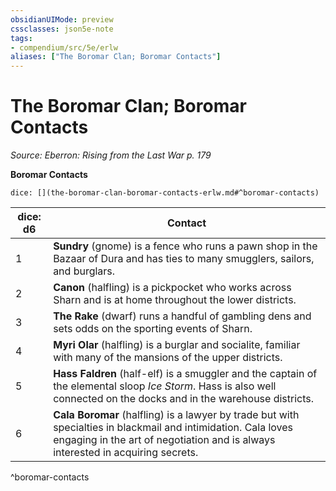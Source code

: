 ```yaml
---
obsidianUIMode: preview
cssclasses: json5e-note
tags:
- compendium/src/5e/erlw
aliases: ["The Boromar Clan; Boromar Contacts"]
---
```

# The Boromar Clan; Boromar Contacts
*Source: Eberron: Rising from the Last War p. 179* 

**Boromar Contacts**

`dice: [](the-boromar-clan-boromar-contacts-erlw.md#^boromar-contacts)`

| dice: d6 | Contact |
|----------|---------|
| 1 | **Sundry** (gnome) is a fence who runs a pawn shop in the Bazaar of Dura and has ties to many smugglers, sailors, and burglars. |
| 2 | **Canon** (halfling) is a pickpocket who works across Sharn and is at home throughout the lower districts. |
| 3 | **The Rake** (dwarf) runs a handful of gambling dens and sets odds on the sporting events of Sharn. |
| 4 | **Myri Olar** (halfling) is a burglar and socialite, familiar with many of the mansions of the upper districts. |
| 5 | **Hass Faldren** (half-elf) is a smuggler and the captain of the elemental sloop *Ice Storm*. Hass is also well connected on the docks and in the warehouse districts. |
| 6 | **Cala Boromar** (halfling) is a lawyer by trade but with specialties in blackmail and intimidation. Cala loves engaging in the art of negotiation and is always interested in acquiring secrets. |
^boromar-contacts